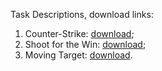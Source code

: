 Task Descriptions, download links:
1. Counter-Strike: [download](https://judge.softuni.org/Contests/Practice/DownloadResource/17089);
2. Shoot for the Win: [download](https://judge.softuni.org/Contests/Practice/DownloadResource/17739);
3. Moving Target: [download](https://judge.softuni.org/Contests/Practice/DownloadResource/17091).